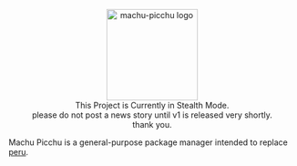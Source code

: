 <p align="center"><img width="160" src="https://i.imgur.com/sbDmxz1.png" alt="machu-picchu logo"><br>This Project is Currently in Stealth Mode.<br>please do not post a news story until v1 is released very shortly.<br>thank you.</p>

Machu Picchu is a general-purpose package manager intended to replace [peru](https://github.com/buildinspace/peru).
